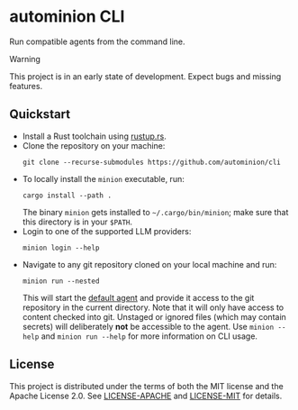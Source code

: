 # autominion CLI

Run compatible agents from the command line.

> [!WARNING]
> This project is in an early state of development.
> Expect bugs and missing features.

## Quickstart

- Install a Rust toolchain using [rustup.rs](https://rustup.rs/).
- Clone the repository on your machine:
  ```console
  git clone --recurse-submodules https://github.com/autominion/cli
  ```
- To locally install the `minion` executable, run:
  ```console
  cargo install --path .
  ```
  The binary `minion` gets installed to `~/.cargo/bin/minion`; make sure that this directory is in your `$PATH`.
- Login to one of the supported LLM providers:
  ```console
  minion login --help
  ```
- Navigate to any git repository cloned on your local machine and run:
  ```console
  minion run --nested
  ```
  This will start the [default agent](https://github.com/autominion/default-minion) and provide it access to the git repository in the current directory.
  Note that it will only have access to content checked into git.
  Unstaged or ignored files (which may contain secrets) will deliberately **not** be accessible to the agent.
  Use `minion --help` and `minion run --help` for more information on CLI usage.

## License

This project is distributed under the terms of both the MIT license and the Apache License 2.0.
See [LICENSE-APACHE](LICENSE-APACHE) and [LICENSE-MIT](LICENSE-MIT) for details.
